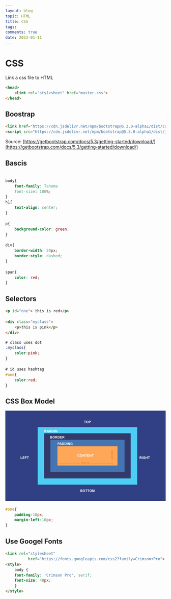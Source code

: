```yaml
---
layout: blog
topic: HTML
title: CSS
tags: 
comments: true
date: 2023-01-11
---
```


#  CSS

Link a css file to HTML

```html
<head>
    <link rel="stylesheet" href="master.css">
</head>
```

## Boostrap
```html
<link href="https://cdn.jsdelivr.net/npm/bootstrap@5.3.0-alpha1/dist/css/bootstrap.min.css" rel="stylesheet" integrity="sha384-GLhlTQ8iRABdZLl6O3oVMWSktQOp6b7In1Zl3/Jr59b6EGGoI1aFkw7cmDA6j6gD" crossorigin="anonymous">
<script src="https://cdn.jsdelivr.net/npm/bootstrap@5.3.0-alpha1/dist/js/bootstrap.bundle.min.js" integrity="sha384-w76AqPfDkMBDXo30jS1Sgez6pr3x5MlQ1ZAGC+nuZB+EYdgRZgiwxhTBTkF7CXvN" crossorigin="anonymous"></script>
```
Source: [https://getbootstrap.com/docs/5.3/getting-started/download/](https://getbootstrap.com/docs/5.3/getting-started/download/)
## Bascis

```css

body{
    font-family: Tahoma
    font-size: 100%;
}
h1{
    text-align: center;
}

p{
    background-color: green;
}

div{
    border-width: 20px;
    border-style: dashed;
}

span{
    color: red;
}
```

## Selectors

```html
<p id="one"> this is red</p>

<div class="myclass">
    <p>this is pink</p>
</div>
```

```css
# class uses dot
.myclass{
    color:pink;
}

# id uses hashtag
#one{
    color:red;
}
```
## CSS Box Model

![](/assets/2023-01-11-16-40-56.png)
```css
#one{
    padding:10px;
    margin-left:10px;
}
```


## Use Googel Fonts
```html
<link rel="stylesheet"
          href="https://fonts.googleapis.com/css2?family=Crimson+Pro">
<style>
    body {
    font-family: 'Crimson Pro', serif;
    font-size: 48px;
    }
</style>
```
